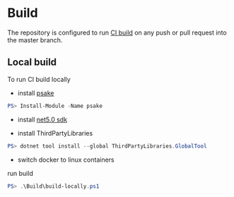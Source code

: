 # Build

The repository is configured to run [CI build](https://github.com/max-ieremenko/test/actions) on any push or pull request into the master branch.

## Local build

To run CI build locally

- install [psake](https://www.powershellgallery.com/packages/psake)

``` powershell
PS> Install-Module -Name psake
```

- install [net5.0 sdk](https://dotnet.microsoft.com/download/dotnet/5.0)

- install ThirdPartyLibraries

``` powershell
PS> dotnet tool install --global ThirdPartyLibraries.GlobalTool
```

- switch docker to linux containers

run build

``` powershell
PS> .\Build\build-locally.ps1
```
